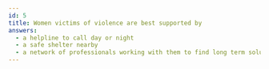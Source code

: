 ```yaml
---
id: 5
title: Women victims of violence are best supported by
answers:
  - a helpline to call day or night
  - a safe shelter nearby
  - a network of professionals working with them to find long term solutions
---
```

